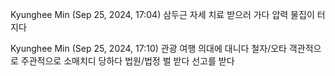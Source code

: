 Kyunghee Min (Sep 25, 2024, 17:04)
삼두근
자세
치료 받으러 가다
압력
물집이 터지다
 
Kyunghee Min (Sep 25, 2024, 17:10)
관광 여행
의대에 대니다
철자/오타
객관적으로
주관적으로
소매치디 당하다
법원/법정
벌 받다
선고를 받다